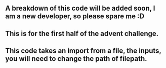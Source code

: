 ## A breakdown of this code will be added soon, I am a new developer, so please spare me :D

## This is for the first half of the advent challenge. 

## This code takes an import from a file, the inputs, you will need to change the path of filepath. 